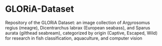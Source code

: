 # GLORiA-Dataset
Repository of the GLORiA Dataset: an image collection of Argyrosomus regius (meagre), Dicentrarchus labrax (European seabass), and Sparus aurata (gilthead seabream), categorized by origin (Captive, Escaped, Wild) for research in fish classification, aquaculture, and computer vision
